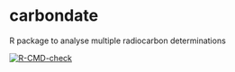 # carbondate
R package to analyse multiple radiocarbon determinations  

  <!-- badges: start -->
  [![R-CMD-check](https://github.com/TJHeaton/carbondate/actions/workflows/R-CMD-check.yaml/badge.svg)](https://github.com/TJHeaton/carbondate/actions/workflows/R-CMD-check.yaml)
  <!-- badges: end -->
